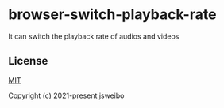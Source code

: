 # browser-switch-playback-rate

It can switch the playback rate of audios and videos

## License

[MIT](https://opensource.org/licenses/MIT)

Copyright (c) 2021-present jsweibo
